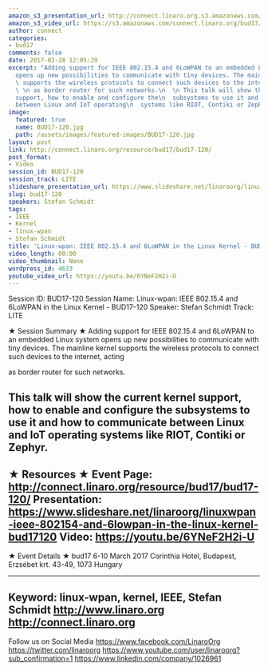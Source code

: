 ```yaml
---
amazon_s3_presentation_url: http://connect.linaro.org.s3.amazonaws.com/bud17/Presentations/BUD17-120%20-%20Linux-wpan-%20IEEE%20802.15.4%20and%206LoWPAN%20in%20the%20Linux%20Kernel.pdf
amazon_s3_video_url: https://s3.amazonaws.com/connect.linaro.org/bud17/Videos/Monday/BUD17-120%20Linux-wpan%20%20IEEE%20802.15.4%20and%206LoWP.mp4
author: connect
categories:
- bud17
comments: false
date: 2017-02-28 12:05:29
excerpt: "Adding support for IEEE 802.15.4 and 6LoWPAN to an embedded Linux system
  opens up new possibilities to communicate with tiny devices. The mainline kernel\n
  \ supports the wireless protocols to connect such devices to the internet, acting\n
  \ \n as border router for such networks.\n  \n This talk will show the current kernel
  support, how to enable and configure the\n  subsystems to use it and how to communicate
  between Linux and IoT operating\n  systems like RIOT, Contiki or Zephyr."
image:
  featured: true
  name: BUD17-120.jpg
  path: /assets/images/featured-images/BUD17-120.jpg
layout: post
link: http://connect.linaro.org/resource/bud17/bud17-120/
post_format:
- Video
session_id: BUD17-120
session_track: LITE
slideshare_presentation_url: https://www.slideshare.net/linaroorg/linuxwpan-ieee-802154-and-6lowpan-in-the-linux-kernel-bud17120
slug: bud17-120
speakers: Stefan Schmidt
tags:
- IEEE
- Kernel
- linux-wpan
- Stefan Schmidt
title: 'Linux-wpan: IEEE 802.15.4 and 6LoWPAN in the Linux Kernel - BUD17-120'
video_length: 00:00
video_thumbnail: None
wordpress_id: 4633
youtube_video_url: https://youtu.be/6YNeF2H2i-U
---
```


Session ID: BUD17-120
Session Name: Linux-wpan: IEEE 802.15.4 and 6LoWPAN in the Linux Kernel - BUD17-120
Speaker: Stefan Schmidt
Track: LITE


★ Session Summary ★
Adding support for IEEE 802.15.4 and 6LoWPAN to an embedded Linux system opens up new possibilities to communicate with tiny devices. The mainline kernel
supports the wireless protocols to connect such devices to the internet, acting

as border router for such networks.

This talk will show the current kernel support, how to enable and configure the
subsystems to use it and how to communicate between Linux and IoT operating
systems like RIOT, Contiki or Zephyr.
---------------------------------------------------
★ Resources ★
Event Page: http://connect.linaro.org/resource/bud17/bud17-120/
Presentation: https://www.slideshare.net/linaroorg/linuxwpan-ieee-802154-and-6lowpan-in-the-linux-kernel-bud17120
Video: https://youtu.be/6YNeF2H2i-U
---------------------------------------------------

★ Event Details ★
bud17
6-10 March 2017
Corinthia Hotel, Budapest,
Erzsébet krt. 43-49,
1073 Hungary

---------------------------------------------------
Keyword: linux-wpan, kernel, IEEE, Stefan Schmidt
http://www.linaro.org
http://connect.linaro.org
---------------------------------------------------
Follow us on Social Media
https://www.facebook.com/LinaroOrg
https://twitter.com/linaroorg
https://www.youtube.com/user/linaroorg?sub_confirmation=1
https://www.linkedin.com/company/1026961